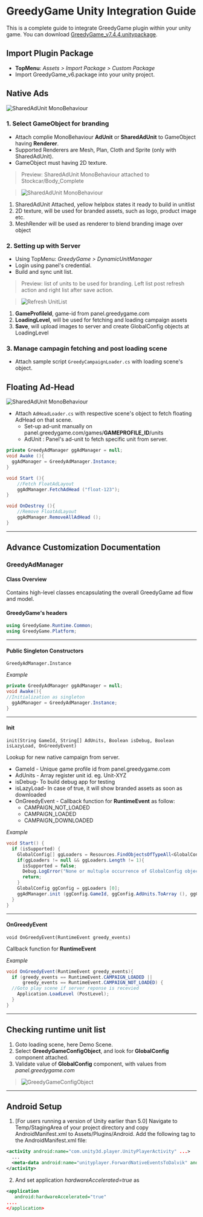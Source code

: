 GreedyGame Unity Integration Guide
===================

This is a complete guide to integrate GreedyGame plugin within your unity game. You can download [GreedyGame_v7.4.4.unitypackage](current-sdk/GreedyGame_v7.4.4.unitypackage).


## Import Plugin Package
* **TopMenu**: *Assets > Import Package > Custom Package*
* Import GreedyGame_v6.package into your unity project.


## Native Ads
![SharedAdUnit MonoBehaviour](https://raw.githubusercontent.com/GreedyGame/Unity-Sample/master/screen-shots/1_branded_game.png?raw=true "SharedAdUnit MonoBehaviour attached to Stockcar/Body_Complete" )

### 1. Select GameObject for branding
* Attach complie MonoBehaviour **AdUnit** or **SharedAdUnit**  to GameObject having **Renderer**.
* Supported Renderers are Mesh, Plan, Cloth and Sprite (only with SharedAdUnit).
* GameObject must having 2D texture.

> Preview: SharedAdUnit MonoBehaviour attached to Stockcar/Body_Complete

> ![SharedAdUnit MonoBehaviour](https://raw.githubusercontent.com/GreedyGame/Unity-Sample/master/screen-shots/2_attached_monobehaviour.png?raw=true "SharedAdUnit MonoBehaviour attached to Stockcar/Body_Complete" )
 1. SharedAdUnit Attached, yellow helpbox states it ready to build in unitlist
 2. 2D texture, will be used for branded assets, such as logo, product image etc.
 3. MeshRender will be used as renderer to blend branding image over object

### 2. Setting up with Server
* Using TopMenu: *GreedyGame > DynamicUnitManager*
* Login using panel's credential.
* Build and sync unit list.

> Preview: list of units to be used for branding. Left list post refresh action and right list after save action.

> ![Refresh UnitList](https://raw.githubusercontent.com/GreedyGame/Unity-Sample/master/screen-shots/5_refresh_save.png?raw=true "list of units to be used for branding" )
 1. **GameProfileId**, game-id from panel.greedygame.com
 2. **LoadingLevel**, will be used for fetching and loading campaign assets
 3. **Save**, will upload images to server and create GlobalConfig objects at LoadingLevel

### 3. Manage campagin fetching and post loading scene
* Attach sample script `GreedyCampaignLoader.cs` with loading scene's object.

## Floating Ad-Head

![SharedAdUnit MonoBehaviour](https://raw.githubusercontent.com/GreedyGame/Unity-Sample/master/screen-shots/7_float_ad.png?raw=true "SharedAdUnit MonoBehaviour attached to Stockcar/Body_Complete" )

* Attach `AdHeadLoader.cs` with respective scene's object to fetch floating AdHead on that scene.
  * Set-up ad-unit manually on panel.greedygame.com/games/**GAMEPROFILE_ID**/units 
  * AdUnit : Panel's ad-unit to fetch specific unit from server. 
```csharp
private GreedyAdManager ggAdManager = null;
void Awake (){
  ggAdManager = GreedyAdManager.Instance;
}

void Start (){
    //Fetch FloatAdLayout
    ggAdManager.FetchAdHead ("float-123");
}

void OnDestroy (){
    //Remove FloatAdLayout
    ggAdManager.RemoveAllAdHead ();
}
```

---

## Advance Customization Documentation

### GreedyAdManager
#### Class Overview
Contains high-level classes encapsulating the overall GreedyGame ad flow and model.

#### GreedyGame's headers 
```csharp
using GreedyGame.Runtime.Common;
using GreedyGame.Platform;
```
---

#### Public Singleton Constructors
`GreedyAdManager.Instance`

*Example*
```csharp
private GreedyAdManager ggAdManager = null;
void Awake(){
//Initialization as singleton
  ggAdManager = GreedyAdManager.Instance;
}
```
---

#### Init
`init(String GameId, String[] AdUnits, Boolean isDebug, Boolean isLazyLoad, OnGreedyEvent)`

Lookup for new native campaign from server.
* GameId - Unique game profile id from panel.greedygame.com
* AdUnits - Array register unit id. eg. Unit-XYZ
* isDebug- To build debug app for testing
* isLazyLoad- In case of true, it will show branded assets as soon as downloaded 
* OnGreedyEvent - Callback function for **RuntimeEvent** as follow:
  - CAMPAIGN_NOT_LOADED
  - CAMPAIGN_LOADED
  - CAMPAIGN_DOWNLOADED

*Example*
```csharp
void Start() {
  if (isSupported) {
    GlobalConfig[] ggLoaders = Resources.FindObjectsOfTypeAll<GlobalConfig> ();
    if(ggLoaders != null && ggLoaders.Length != 1){
      isSupported = false;
      Debug.LogError("None or multuple occurrence of GlobalConfig object found!");
      return;
    }
    GlobalConfig ggConfig = ggLoaders [0];
    ggAdManager.init (ggConfig.GameId, ggConfig.AdUnits.ToArray (), ggConfig.isDebug, ggConfig.isLazyLoad, OnGreedyEvent);
  }
}
```
---

#### OnGreedyEvent
`void OnGreedyEvent(RuntimeEvent greedy_events)`

Callback function for **RuntimeEvent**

*Example*
```csharp
void OnGreedyEvent(RuntimeEvent greedy_events){
  if (greedy_events == RuntimeEvent.CAMPAIGN_LOADED || 
      greedy_events == RuntimeEvent.CAMPAIGN_NOT_LOADED) {
  //Goto play scene if server reponse is recevied
    Application.LoadLevel (PostLevel);
  }
}
```
---

## Checking runtime unit list

1. Goto loading scene, here Demo Scene.
2. Select **GreedyGameConfigObject**, and look for **GlobalConfig** component attached.
3. Validate value of **GlobalConfig** component, with values from *panel.greedygame.com*

> ![GreedyGameConfigObject](https://raw.githubusercontent.com/GreedyGame/Unity-Sample/master/screen-shots/6_global_config.png?raw=true "Checking runtime unit list" )


---

## Android Setup
1. [For users running a version of Unity earlier than 5.0] Navigate to Temp/StagingArea of your project directory and copy AndroidManifest.xml to Assets/Plugins/Android. Add the following <meta-data> tag to the AndroidManifest.xml file:
  
  ```xml
  <activity android:name="com.unity3d.player.UnityPlayerActivity" ...>
    ...
    <meta-data android:name="unityplayer.ForwardNativeEventsToDalvik" android:value="true" />
  </activity>
  ```
2. And set application *hardwareAccelerated=true* as
  ```xml
  <application 
     android:hardwareAccelerated="true"
  ....
  </application>
  
  ```
